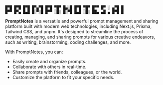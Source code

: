 ```

█▀█ █▀█ █▀█ █▀▄▀█ █▀█ ▀█▀ █▄░█ █▀█ ▀█▀ █▀▀ █▀ ░ ▄▀█ █
█▀▀ █▀▄ █▄█ █░▀░█ █▀▀ ░█░ █░▀█ █▄█ ░█░ ██▄ ▄█ ▄ █▀█ █

```

**PromptNotes** is a versatile and powerful prompt management and sharing platform built with modern web technologies, including Next.js, Prisma, Tailwind CSS, and pnpm. It's designed to streamline the process of creating, managing, and sharing prompts for various creative endeavors, such as writing, brainstorming, coding challenges, and more.

With PromptNotes, you can:

- Easily create and organize prompts.
- Collaborate with others in real-time.
- Share prompts with friends, colleagues, or the world.
- Customize the platform to fit your specific needs.
